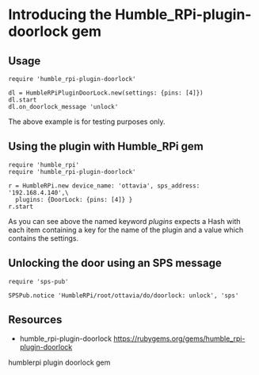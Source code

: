 # Introducing the Humble_RPi-plugin-doorlock gem


## Usage

    require 'humble_rpi-plugin-doorlock'

    dl = HumbleRPiPluginDoorLock.new(settings: {pins: [4]})
    dl.start
    dl.on_doorlock_message 'unlock'

The above example is for testing purposes only.

## Using the plugin with Humble_RPi gem

    require 'humble_rpi'
    require 'humble_rpi-plugin-doorlock'

    r = HumbleRPi.new device_name: 'ottavia', sps_address: '192.168.4.140',\
      plugins: {DoorLock: {pins: [4]} }
    r.start


As you can see above the named keyword *plugins* expects a Hash with each item containing a key for the name of the plugin and a value which contains the settings.

## Unlocking the door using an SPS message

    require 'sps-pub'

    SPSPub.notice 'HumbleRPi/root/ottavia/do/doorlock: unlock', 'sps'

## Resources

* humble_rpi-plugin-doorlock https://rubygems.org/gems/humble_rpi-plugin-doorlock

humblerpi plugin doorlock gem
